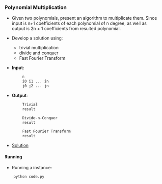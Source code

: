 ### Polynomial Multiplication
- Given two polynomials, present an algorithm to multiplicate them. Since input is n+1 coefficients of each polynomial of n degree, as well as output is 2n + 1 coefficients from resulted polynomial.
- Develop a solution using:
    - trivial multiplication
    - divide and conquer
    - Fast Fourier Transform

- **Input**:
````bash
        n
        i0 i1 ... in
        j0 j2 ... jn
````

- **Output**:
````bash
        Trivial
        result

        Divide-n-Conquer
        result

        Fast Fourier Transform
        result
````

- [Solution](algorithms.c)

#### Running
- Running a instance:
````bash
    python code.py
````
